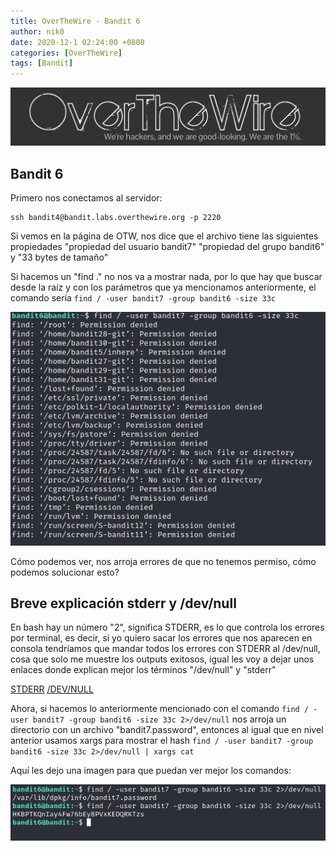 ```yaml
---
title: OverTheWire - Bandit 6
author: nik0
date: 2020-12-1 02:24:00 +0800
categories: [OverTheWire]
tags: [Bandit]
---
```


![OTW](/assets/img/sample/OTW.png)

## Bandit 6

Primero nos conectamos al servidor:

```terminal
ssh bandit4@bandit.labs.overthewire.org -p 2220
```

Si vemos en la página de OTW, nos dice que el archivo tiene las siguientes propiedades "propiedad del usuario bandit7" "propiedad del grupo bandit6" y "33 bytes de tamaño"

Si hacemos un "find ." no nos va a mostrar nada, por lo que hay que buscar desde la raíz y con los parámetros que ya mencionamos anteriormente, el comando sería ```find / -user bandit7 -group bandit6 -size 33c```

![XD](/assets/img/sample/GG.png)

Cómo podemos ver, nos arroja errores de que no tenemos permiso, cómo podemos solucionar esto?
## Breve explicación stderr y /dev/null
En bash hay un número "2", significa STDERR, es lo que controla los errores por terminal, es decir, si yo quiero sacar los errores que nos aparecen en consola tendríamos que mandar todos los errores con STDERR al /dev/null, cosa que solo me muestre los outputs exitosos, igual les voy a dejar unos enlaces donde explican mejor los términos "/dev/null" y "stderr"

[STDERR](https://blog.carreralinux.com.ar/2017/07/descriptores-de-archivo-stdin-stdout-stderr/)
[/DEV/NULL](https://aprendiendoausarlinux.wordpress.com/2013/01/23/el-archivo-devnull/)

Ahora, si hacemos lo anteriormente mencionado con el comando ```find / -user bandit7 -group bandit6 -size 33c 2>/dev/null``` nos arroja un directorio con un archivo "bandit7.password", entonces al igual que en nivel anterior usamos xargs para mostrar el hash ```find / -user bandit7 -group bandit6 -size 33c 2>/dev/null | xargs cat```

Aquí les dejo una imagen para que puedan ver mejor los comandos:

![;)](/assets/img/sample/GZ.png)

